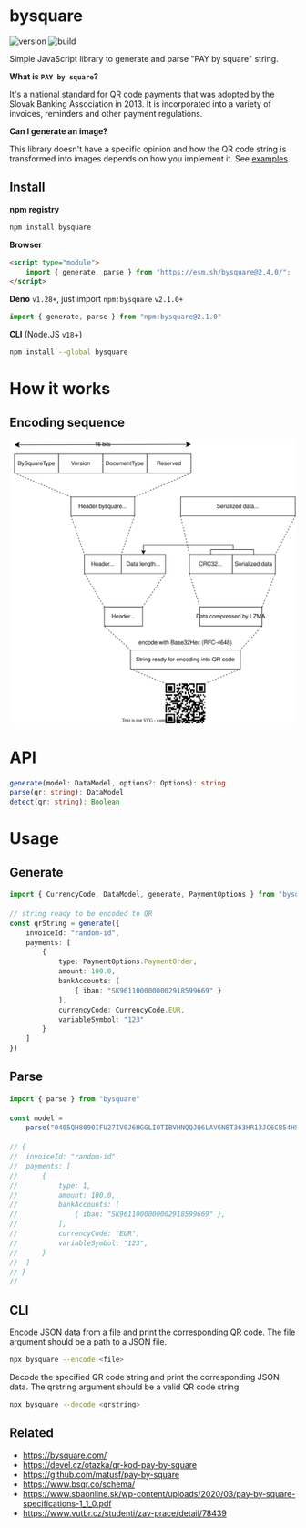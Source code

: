 # bysquare

![version][version] ![build][build]

Simple JavaScript library to generate and parse "PAY by square" string.

**What is `PAY by square`?**

It's a national standard for QR code payments that was adopted by the Slovak
Banking Association in 2013. It is incorporated into a variety of invoices,
reminders and other payment regulations.

**Can I generate an image?**

This library doesn't have a specific opinion and how the QR code string is
transformed into images depends on how you implement it. See
[examples](./docs/examples/).

## Install

**npm registry**

```sh
npm install bysquare
```

**Browser**

```html
<script type="module">
	import { generate, parse } from "https://esm.sh/bysquare@2.4.0/";
</script>
```

**Deno** `v1.28+`, just import `npm:bysquare` `v2.1.0+`

```ts
import { generate, parse } from "npm:bysquare@2.1.0"
```

**CLI** (Node.JS `v18`+)

```sh
npm install --global bysquare
```

# How it works

## Encoding sequence

![logic](./docs/uml/logic.svg)

# API

```ts
generate(model: DataModel, options?: Options): string
parse(qr: string): DataModel
detect(qr: string): Boolean
```

# Usage

## Generate

```ts
import { CurrencyCode, DataModel, generate, PaymentOptions } from "bysquare"

// string ready to be encoded to QR
const qrString = generate({
	invoiceId: "random-id",
	payments: [
		{
			type: PaymentOptions.PaymentOrder,
			amount: 100.0,
			bankAccounts: [
				{ iban: "SK9611000000002918599669" }
			],
			currencyCode: CurrencyCode.EUR,
			variableSymbol: "123"
		}
	]
})
```

## Parse

```ts
import { parse } from "bysquare"

const model =
	parse("0405QH8090IFU27IV0J6HGGLIOTIBVHNQQJQ6LAVGNBT363HR13JC6CB54HSI0KH9FCRASHNQBSKAQD2LJ4AU400UVKDNDPFRKLOBEVVVU0QJ000")

// {
// 	invoiceId: "random-id",
// 	payments: [
// 		{
// 			type: 1,
// 			amount: 100.0,
// 			bankAccounts: [
// 				{ iban: "SK9611000000002918599669" },
// 			],
// 			currencyCode: "EUR",
// 			variableSymbol: "123",
// 		}
// 	]
// }
//
```

## CLI

Encode JSON data from a file and print the corresponding QR code. The file
argument should be a path to a JSON file.

```sh
npx bysquare --encode <file>
```

Decode the specified QR code string and print the corresponding JSON data. The
qrstring argument should be a valid QR code string.

```sh
npx bysquare --decode <qrstring>
```

## Related

- <https://bysquare.com/>
- <https://devel.cz/otazka/qr-kod-pay-by-square>
- <https://github.com/matusf/pay-by-square>
- <https://www.bsqr.co/schema/>
- <https://www.sbaonline.sk/wp-content/uploads/2020/03/pay-by-square-specifications-1_1_0.pdf>
- <https://www.vutbr.cz/studenti/zav-prace/detail/78439>

[build]: https://img.shields.io/github/actions/workflow/status/xseman/bysquare/tests.yml
[version]: https://img.shields.io/npm/v/bysquare

